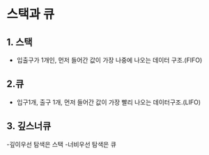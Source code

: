 # 스택과 큐

## 1. 스택
- 입출구가 1개인, 먼저 들어간 값이 가장 나중에 나오는 데이터 구조.(FIFO)


## 2.큐
- 입구1개, 출구 1개, 먼저 들어간 값이 가장 빨리 나오는 데이터구조.(LIFO)

## 3. 깊스너큐
-깊이우선 탐색은 스택
-너비우선 탐색은 큐